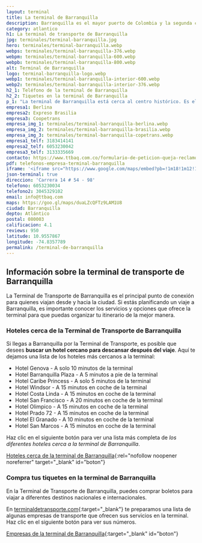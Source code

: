 ```yaml
---
layout: terminal
title: La terminal de Barranquilla
description: Barranquilla es el mayor puerto de Colombia y la segunda ciudad más grande. También es un centro de transporte intermunicipal.
category: atlantico
h1: La terminal de transporte de Barranquilla
jpg: terminales/terminal-barranquilla.jpg
hero: terminales/terminal-barranquilla.webp
webps: terminales/terminal-barranquilla-376.webp
webpm: terminales/terminal-barranquilla-600.webp
webpb: terminales/terminal-barranquilla-800.webp
alt: Terminal de Barranquilla
logo: terminal-barranquilla-logo.webp
webp1: terminales/terminal-barranquilla-interior-600.webp
webp2: terminales/terminal-barranquilla-interior-376.webp
h2_1: Teléfono de la terminal de Barranquilla
h2_2: Tiquetes en la terminal de Barranquilla
p_1: "La terminal de Barranquilla está cerca al centro histórico. Es el centro de transporte de toda la región de la costa caribeña colombiana."
empresa1: Berlina
empresa2: Expreso Brasilia
empresa3: Coopetrans
empresa_img_1: terminales/terminal-barranquilla-berlina.webp
empresa_img_2: terminales/terminal-barranquilla-brasilia.webp
empresa_img_3: terminales/terminal-barranquilla-copetrans.webp
empresa1_telf: 3183414141
empresa2_telf: 6053230042
empresa3_telf: 3133335669
contacto: https://www.ttbaq.com.co/formulario-de-peticion-queja-reclamo-sugerencia-o-denuncia/
pdf: telefonos-empresa-terminal-barranquilla
iframe: '<iframe src="https://www.google.com/maps/embed?pb=!1m18!1m12!1m3!1d15670.857458219616!2d-74.81055916044922!3d10.9092989!2m3!1f0!2f0!3f0!3m2!1i1024!2i768!4f13.1!3m3!1m2!1s0x8ef5d3318eb2823b%3A0xfe6b61c53291e62f!2sTerminal%20Metropolitana%20de%20Transportes%20de%20Barranquilla%20S.A!5e0!3m2!1ses!2sco!4v1676584978335!5m2!1ses!2sco" width="100%" height="450" style="border:0;" allowfullscreen="" loading="lazy" referrerpolicy="no-referrer-when-downgrade"></iframe>'
json-terminal: true
direccion: 'Carrera 14 # 54 - 98'
telefono: 6053230034
telefono2: 3045329102
email: info@ttbaq.com
maps: https://goo.gl/maps/duaLZcQFTz9LAM1U8
ciudad: Barranquilla
depto: Atlántico
postal: 080003
calificacion: 4.1
reviews: 950
latitude: 10.9557867
longitude: -74.8357789
permalink: /terminal-de-barranquilla
---
```

## Información sobre la terminal de transporte de Barranquilla

La Terminal de Transporte de Barranquilla es el principal punto de conexión para quienes viajan desde y hacia la ciudad. Si estás planificando un viaje a Barranquilla, es importante conocer los servicios y opciones que ofrece la terminal para que puedas organizar tu itinerario de la mejor manera.

### Hoteles cerca de la Terminal de Transporte de Barranquilla

Si llegas a Barranquilla por la Terminal de Transporte, es posible que desees **buscar un hotel cercano para descansar después del viaje**. Aquí te dejamos una lista de los hoteles más cercanos a la terminal:

* Hotel Genova - A solo 10 minutos de la terminal
* Hotel Barranquilla Plaza - A 5 minutos a pie de la terminal
* Hotel Caribe Princess - A solo 5 minutos de la terminal
* Hotel Windsor - A 15 minutos en coche de la terminal
* Hotel Costa Linda - A 15 minutos en coche de la terminal
* Hotel San Francisco - A 20 minutos en coche de la terminal
* Hotel Olimpico - A 15 minutos en coche de la terminal
* Hotel Prado 72 - A 15 minutos en coche de la terminal
* Hotel El Granado - A 10 minutos en coche de la terminal
* Hotel San Marcos - A 15 minutos en coche de la terminal

Haz clic en el siguiente botón para ver una lista más completa de *los diferentes hoteles cerca a la terminal de Barranquilla*.

[Hoteles cerca de la terminal de Barranquilla](https://www.google.com/maps/search/Hoteles/@10.910865,-74.7979319,15.75z/data=!4m2!2m1!6e3){:rel="nofollow noopener noreferrer" target="_blank" id="boton"}

### Compra tus tiquetes en la terminal de Barranquilla

En la Terminal de Transporte de Barranquilla, puedes comprar boletos para viajar a diferentes destinos nacionales e internacionales.

En [terminaldetransporte.com](/){:target="_blank"} te preparamos una lista de algunas empresas de transporte que ofrecen sus servicios en la terminal. Haz clic en el siguiente botón para ver sus números.

[Empresas de la terminal de Barranquilla]({{page.url}}/{{page.pdf}}){:target="_blank" id="boton"}
